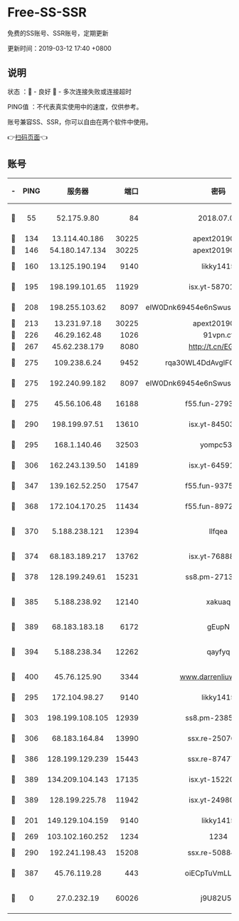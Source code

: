 # Free-SS-SSR

免费的SS账号、SSR账号，定期更新

更新时间：2019-03-12 17:40 +0800

## 说明

状态     ：🙂 - 良好 🙁 - 多次连接失败或连接超时

PING值   ：不代表真实使用中的速度，仅供参考。

账号兼容SS、SSR，你可以自由在两个软件中使用。

👉[扫码页面](https://liesauer.github.io/Free-SS-SSR/)👈

## 账号

|-|PING|服务器|端口|密码|加密方式|区域|
|:----:|:----:|:-----:|-----:|:----:|:----:|:----:|
|🙂|55|52.175.9.80|84|2018.07.07|chacha20-ietf-poly1305|HK|
|🙂|134|13.114.40.186|30225|apext2019006|chacha20|JP|
|🙂|146|54.180.147.134|30225|apext2019006|chacha20|KR|
|🙂|160|13.125.190.194|9140|likky1415|aes-256-cfb|KR|
|🙂|195|198.199.101.65|11929|isx.yt-58701773|aes-256-cfb|US|
|🙂|208|198.255.103.62|8097|eIW0Dnk69454e6nSwuspv9DmS201tQ0D|aes-256-cfb|US|
|🙂|213|13.231.97.18|30225|apext2019006|chacha20|JP|
|🙂|226|46.29.162.48|1026|91vpn.cf|rc4-md5|RU|
|🙂|267|45.62.238.179|8080|http://t.cn/EGJIyrl|rc4-md5|CA|
|🙂|275|109.238.6.24|9452|rqa30WL4DdAvgIFG6Fs3znzTa|aes-256-cfb|FR|
|🙂|275|192.240.99.182|8097|eIW0Dnk69454e6nSwuspv9DmS201tQ0D|aes-256-cfb|US|
|🙂|275|45.56.106.48|16188|f55.fun-27930556|aes-256-cfb|US|
|🙂|290|198.199.97.51|13610|isx.yt-84503596|aes-256-cfb|US|
|🙂|295|168.1.140.46|32503|yompc535|aes-256-cfb|AU|
|🙂|306|162.243.139.50|14189|isx.yt-64591414|aes-256-cfb|US|
|🙂|347|139.162.52.250|17547|f55.fun-93753526|aes-256-cfb|SG|
|🙂|368|172.104.170.25|11434|f55.fun-89729095|aes-256-cfb|SG|
|🙂|370|5.188.238.121|12394|llfqea|chacha20-ietf-poly1305|BR|
|🙂|374|68.183.189.217|13762|isx.yt-76888960|aes-256-cfb|SG|
|🙂|378|128.199.249.61|15231|ss8.pm-27130247|aes-256-cfb|SG|
|🙂|385|5.188.238.92|12140|xakuaq|chacha20-ietf-poly1305|BR|
|🙂|389|68.183.183.18|6172|gEupN|aes-256-cfb|SG|
|🙂|394|5.188.238.34|12262|qayfyq|chacha20-ietf-poly1305|BR|
|🙂|400|45.76.125.90|3344|www.darrenliuwei.com|aes-256-cfb|AU|
|🙂|295|172.104.98.27|9140|likky1415|aes-256-cfb|JP|
|🙂|303|198.199.108.105|12939|ss8.pm-23852707|aes-256-cfb|US|
|🙂|306|68.183.164.84|13990|ssx.re-25076562|aes-256-cfb|US|
|🙂|386|128.199.129.239|15443|ssx.re-87477398|aes-256-cfb|SG|
|🙂|389|134.209.104.143|17135|isx.yt-15220743|aes-256-cfb|SG|
|🙂|389|128.199.225.78|11942|isx.yt-24980353|aes-256-cfb|SG|
|🙁|201|149.129.104.159|9140|likky1415|aes-256-cfb|HK|
|🙁|269|103.102.160.252|1234|1234|rc4-md5|JP|
|🙁|290|192.241.198.43|15208|ssx.re-50884758|aes-256-cfb|US|
|🙁|387|45.76.119.28|443|oiECpTuVmLLxk4Ts|aes-256-cfb|AU|
|🙁|0|27.0.232.19|60026|j9U82U53|xchacha20-ietf-poly1305|HK|
